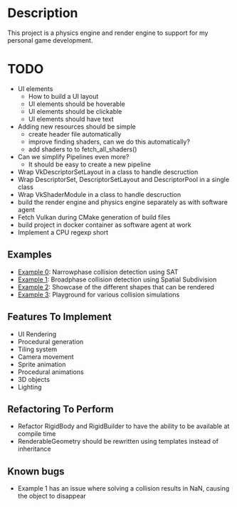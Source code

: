 # Description
This project is a physics engine and render engine to support for my personal game development.

# TODO
- UI elements
    - How to build a UI layout 
    - UI elements should be hoverable
    - UI elements should be clickable
    - UI elements should have text
- Adding new resources should be simple
    - create header file automatically
    - improve finding shaders, can we do this automatically?
    - add shaders to to fetch_all_shaders()
- Can we simplify Pipelines even more?
    - It should be easy to create a new pipeline
- Wrap VkDescriptorSetLayout in a class to handle descruction
- Wrap DescriptorSet, DescriptorSetLayout and DescriptorPool in a single class
- Wrap VkShaderModule in a class to handle descruction
- build the render engine and physics engine separately as with software agent
- Fetch Vulkan during CMake generation of build files
- build project in docker container as software agent at work
- Implement a CPU regexp short

## Examples
- [Example 0](examples/0_collision_detection/): Narrowphase collision detection using SAT
- [Example 1](examples/1_spatial_subdivision/): Broadphase collision detection using Spatial Subdivision 
- [Example 2](examples/2_shape_rendering/): Showcase of the different shapes that can be rendered
- [Example 3](examples/3_collision_detection/): Playground for various collision simulations


## Features To Implement
- UI Rendering
- Procedural generation
- Tiling system
- Camera movement
- Sprite animation
- Procedural animations
- 3D objects
- Lighting


## Refactoring To Perform
- Refactor RigidBody and RigidBuilder to have the ability to be available at compile time
- RenderableGeometry should be rewritten using templates instead of inheritance

## Known bugs
- Example 1 has an issue where solving a collision results in NaN, causing the object to disappear
